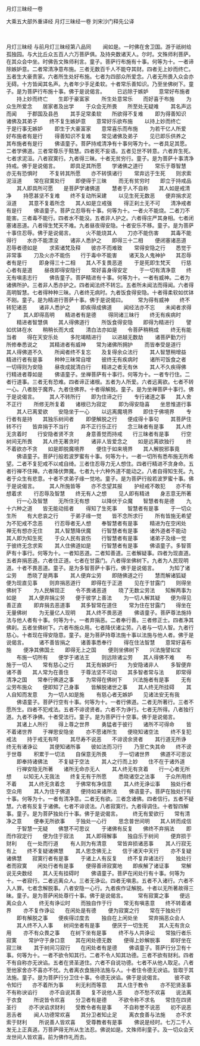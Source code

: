 月灯三昧经一卷


大乘五大部外重译经
月灯三昧经一卷
刘宋沙门释先公译


　　

月灯三昧经
与前月灯三昧经第八品同
　　闻如是。一时佛在舍卫国。游于祇树给孤独园。与大比丘众五百人六万菩萨俱。及持央数诸天人。尔时。文殊师利菩萨。在其众会中坐。时佛告文殊师利言。童子。菩萨行布施有十事。何等为十。一者谛除嫉妒意。二者常清净意布施。三者无数百千人不能夺其财。四者无上妙而终亡。五者生大豪贵家。六者所生处好布施。七者为四部众所爱念。八者无所畏入众会亦无碍。十方皆闻其名声。九者年少手足柔软。十者常乐善知识。乃至坐佛树下。童子。是为菩萨行布施十事。佛于是说偈言。
　　已远除于嫉妒　　意常好布施者
　　持上妙而终亡　　生即于豪富家
　　所生处意常乐　　而好喜于布施
　　为众生所爱念　　居家者及出学
　　于众会无所畏　　所至处无疑难
　　其名声远而闻　　于郡国及县邑
　　其手足常柔软　　所欲得不复难
　　即为得善知识　　诸佛及其弟子
　　终不复生嫉妒意　　意常好乐欲布施
　　以持上妙而终亡　　于是行事无嫉妒
　　即生于大豪富家　　意常喜乐而布施
　　为若干亿人所爱　　好布施者有是行
　　得善知识不复难　　常见诸佛及弟子
　　见已即乐供养之　　其布施者有是行
　　佛语童子。菩萨持戒清净有十事何等为十。一者具足其愿。二者学佛道。三者常尊乐于黠慧。四者死不妄语。五者见世不转意。六者弃生死。七者求泥洹。八者寂寞行。九者得三昧。十者无贫穷行。童子。是为菩萨十事清净持戒。佛于是说偈言。
　　即具足其所愿　　学诸佛之道行
　　常乐于尊智慧　　亦无有恐惧时
　　不复转其所愿　　亦不转慎诸行
　　常弃远于生死　　则求索泥洹道
　　常在寂寞处行　　即便得于三昧
　　而无有贫穷时　　即立于持戒品
　　其人即具所可愿　　是菩萨学诸佛道
　　慧者于人不自称　　其人如是戒清净
　　持愿甚坚不复难　　终不复动所采建
　　以见生死无数恶　　便弃捐求泥洹道
　　其意不复着所念　　其人如是立戒强
　　得正刹土无不可　　清净戒者有是行
　　佛语童子。菩萨立忍辱有十事。何等为十。一者火不能烧。二者刀不能害。三者毒不能行。四者水不能没。五者非人护之。六者得庄严其身相。七者闭塞诸恶道。八者得生梵天不难。九者昼夜得安隐。十者安乐不移。童子。是为菩萨十事住忍辱。佛于是说偈言。
　　火不能烧其人　　刀亦不能伤害
　　其毒不能得行　　水亦不能漂没
　　诸非人悉护之　　即得三十二相
　　便闭塞诸恶道　　忍辱者德如是
　　求索诸梵及释　　彼亦不而难致
　　常得安隐之行　　悉觉于非常事
　　刀及火亦不能伤　　行于毒中不能害
　　诸天及人鬼神护　　其忍辱者有是行
　　即身得三十二相　　其人不复畏恶道
　　于是死即生梵天　　行慈心者有是道
　　昼夜即得安隐行　　常好喜身得安定
　　于一切有清净意　　终无有嗔恚志行
　　佛告童子。菩萨精进有十事。何等为十。一者有威神。二者为诸佛所护。三者非人悉亦护之。四者闻法终不转忘。五者所未闻法而得闻。六者得高明智慧。七者得种种三昧。八者终无病时。九者饭食得安隐。十者得柔软如优钵不刚。童子。是为精进行菩萨十事。佛于是说偈曰。
　　常为得有威神　　终不转犯诸恶
　　诸非人悉护之　　即疾得成佛道
　　闻经法亦不忘　　未闻者求得了
　　其人即得高明　　精进者有是德
　　得同诸三昧行　　终无有疾病时
　　精进者智慧俱　　其人得佛道行
　　所饭食得安隐　　即得为精进行
　　譬如优钵在水　　稍稍长而大成
　　清白法亦如是　　令菩萨稍稍成
　　终无有能当者　　得在天安乐处
　　多陀竭精进行　　以进越无数劫
　　诸菩萨勤力行　　所修奉悉说之
　　其精进者有威神　　常为诸佛所拥护
　　而皆奉受是道行　　其人得佛道不久
　　所闻者终不复忘　　及复得余众法行
　　其人智慧稍增益　　精进行者有是事
　　种种三昧常自增　　彼终无有疾病时
　　诸所可饭食之者　　一切得则为安隐
　　昼夜成就清白行　　精进之者无有休
　　其人不久疾得佛　　行精进者尊如是
　　佛语童子。坐禅菩萨有十事行。何等为十。一者专行住。二者行道事。三者无有恐难。四者谛正诸根。五者为人所爱。六者远离欲。七者不转一心。八者脱于魔界。九者住佛界。十者得解脱。童子。是为坐禅菩萨十事行。佛于是说偈言。
　　其人不转所行　　即为住谛之行
　　专行诸道之事　　其人舍不正行
　　所修无所复着　　诸根已为寂定
　　即为得安隐喜　　坐思惟道行事
　　其人已离爱欲　　安隐坐于一心
　　以远离魔境界　　即住于佛境界
　　专行者有是持　　其独乐树间者
　　即便解脱之行　　便成得十事句
　　其菩萨住转不行　　皆弃捐于不当行
　　弃不正行乐正行　　念三昧者有是事
　　其人终无贪着时　　行安隐者贤不贪
　　身意善觉而持戒　　行三昧者有是事
　　行空树间无所畏　　其人终无著贪时
　　诸非人皆爱念之　　如是远离欲独行
　　终不着欲亦不贪　　如是即脱魔境界
　　便住于如来境界　　其人解脱邪事竟
　　佛语童子。菩萨行般若波罗蜜有十事。何等为十。一者一切所有悉布施无所希望。二者不复犯戒不以戒自绮。三者住忍辱力无人想住。四者行精进不贪身命。五者行禅不住禅。六者降伏弊魔。七者九十六种外道不能动之。八者自得知生死。九者于众生有悲意。十者不求弟子缘一觉地。童子。是为菩萨行般若波罗蜜十事。佛于是说偈言。
　　其人所施皆等　　亦不念望其报
　　护经戒不敢犯　　亦不有想着求
　　行忍辱及智慧　　终无有人之想
　　见人即有精进　　身志意无所著
　　行一心及智慧　　无所住无有想
　　以降伏于众魔　　智慧者有是德
　　九十六种之道　　皆无能动摇者
　　得知了生死事　　智慧者有是事
　　于一切众生所　　有大悲哀之行
　　于弟子缘一觉　　皆不念所求行
　　所有皆施无希望　　为不犯戒不念恶
　　行忍辱者无人想　　奉智慧者有是事
　　精进为在空闲处　　禅无有想亦无住
　　其人智慧降伏魔　　行智慧者有是事
　　诸外道者不能动　　其人即为知生死
　　于众人民有哀伤　　行智慧者有是事
　　诸弟子及缘一觉　　于彼终无念求索
　　其人住佛道如是　　行智慧者有是事
　　佛语童子。多智菩萨有十事行。何等为十。一者知恶道。二者知善道。三者解疑事。四者为现直道。五者弃捐恶道。六者住正道。七者在甘露门。八者得坐佛树下。九者为人民现明道。十者不畏恶道。童子。是为多智菩萨十事行。佛于是说偈言。
　　为知了诸尘劳　　悉晓了是两事
　　其人便弃尘劳　　即随佛道之行
　　慧而解诸狐疑　　便为现直见事
　　则弃捐恶道行　　即得在于正道
　　见在于甘露门　　则得坐佛树下
　　为人民解现正　　令不畏诸恶道
　　晓了无数尘劳法　　知解两事为如是
　　其人便弃捐尘劳　　便于彼学上善法
　　为一切人解其疑　　便为得见善正直
　　即弃捐去恶道事　　其多智常在道住
　　常为住在甘露门　　得坐在无量佛树
　　为无量亿人现明　　其人终不畏恶道
　　佛语童子。菩萨尊法施持法与他人者有十事。何等为十。一者弃捐恶。二者奉行善。三者修正士。四者净其佛刹。五者坐佛树下。六者布施众用。七者降伏诸尘劳。八者与一切人智。九者行慈心。十者现在得安隐意。童子。是为菩萨持尊法施十事以法施与他人者。佛于是说偈言。
　　诸不善皆捐之　　诸善事悉奉行
　　得在住法智慧　　意常好喜布施
　　便净其佛国土　　即得无上之国
　　便则坐佛树下　　兴法施譬如宝
　　布施一切所有　　便学于诸法王
　　则远除诸尘劳　　其人得佛不难
　　布施于一切人　　常有慈心之行
　　其无有嫉妒行　　为安隐诸非人
　　多智便弃诸不善　　其人常为在善住
　　于尊法坚不可动　　其多智者常与法
　　即常得清净之国　　常奉行佛道之事
　　为常得在佛树下　　兴法施者有是事
　　无有尘劳布施众　　便即知了己身事
　　皆解脱诸世之事　　其人终无所挂碍
　　其人自知而发意　　为一切人如是施
　　有慈心者无嫉妒　　见诸法安无有我
　　佛语童子。菩萨行空有十事。何等为十。一者行佛道。二者无所著行。三者不愿所生。四者不犯戒法。五者不诽谤贤者。六者不为诤行。七者无所得。八者独行道。九者不诤佛。十者受法行。童子。是为菩萨行十空事。佛于是说偈言。
　　其诸上人所行　　得上尊之世界
　　勇猛者于彼行　　诸所不可得命
　　皆不着诸世界　　于禅思安隐坐
　　亦不愿诸所生　　便晓知诸空法
　　终不复犯戒法　　持于戒无有呵
　　其尽寿不说恶　　不诽谤余贤者
　　其行道无所诤　　终无有诸诤讼
　　其便知诸所事　　彼如法而习行
　　乃至亡失其命　　终不谤于世尊
　　积累于一切法　　自保意无所畏
　　于一切诸世界　　佛道不可思议
　　即奉持诸佛法　　不复疑于空法
　　其人之行而上妙　　住不在于诸外道
　　行禅安隐无所著　　诸所无命亦无人
　　其人终无有贪着　　行一心者无所想
　　以知无人无我法　　终复无有于所愿
　　悉晓诸空之法事　　于众所用终不着
　　其人终无贪着念　　于佛常有净信意
　　其人终无诤讼事　　独处行者空众用
　　其人为住于佛道　　便持如来诸所法
　　佛语童子。菩萨在独处行有十事。何等为十。一者有清净意。二者无有欲。三者念诸佛。四者信行。五者不疑慧。六者有反复于诸佛。七者不诽谤法。八者寂寞行。九者得调住。十者智四解事。童子。是为菩萨独处行十事。佛于是说偈言。
　　终无有爱欲行　　常有清净之意
　　便奉无所欲事　　于独处一心行
　　思念普世间明　　其人转而成信
　　于智慧一无疑　　佛慧不可思议
　　于诸佛有反复　　佛终不弃捐法
　　即而作寂定行　　便为住于寂法
　　其人即得解事　　独自乐于树间
　　便弃损于财利　　在一处而行道
　　有人则为有清意　　常皆弃损诸恶事
　　其人行寂无有上　　终不复疑诸佛慧
　　其人思念佛无上　　信于诸天中天行
　　亦不复疑诸佛慧　　寂寞行者有是事
　　于诸上人有反复　　终不复弃诸法行
　　独处行者而寂寞　　闲处行者有是事
　　便得善谛寂寞地　　即疾解了诸证事
　　常解说无央数经　　其人无有挂碍时
　　佛语童子。菩萨在闲处行有十事。何等为十。一者寂行。二者远离众人。三者无诤讼。四者无嗔恚。五者不入诸行。六者不入人罪。七者念解脱事。八者安隐一心行。九者疾作证解脱。十者以无所著故得三昧。童子。是为菩萨闲处尊行十事。佛于是说偈言。
　　常有寂寞之事　　便远离众会人
　　终无有诤讼时　　而独自作于行
　　常无有嗔恚意　　终不转着诸界
　　亦不复作诤讼　　在闲处是有德
　　便为寂寞之行　　常在于独处行
　　即有解脱之事　　便疾得过度去
　　独自在上闲处坐　　常弃捐恶众会人
　　其人终不入人事　　树间坐者有是事
　　便厌于一切生死　　其人无有贪众用
　　亦不有众畏之事　　在树下坐有是事
　　终不与人共诤讼　　常独行者乐寂寞
　　常护守于身口意　　其在闲处德无数
　　便得上妙解脱事　　即好坐在寂三昧
　　其于树间习寂行　　在闲处者有是德
　　佛语童子。菩萨行分卫有十事。何等为十。一者不欲令知其行。二者不令人知其功德。三者不欲有财利。四者不有自称亦无谀谄。五者在贤圣道住。六者不自说功德。七者不从他人取足。八者至他家舍亦不喜亦不忧。九者离衣食施持法施与人。十者住令德无谀谄。皆取于其法施。童子。是为菩萨行分卫住十事。令德无谀谄。佛于是说偈言。
　　彼不欲令知行　　亦不着所为事
　　利无利而等意　　其人住于教令
　　亦不犯贤圣事　　不有称谀谄行
　　亦不自说其善　　复不说他人恶
　　亦不愁不欢喜　　说法离于衣食
　　所说皆令欢喜　　分卫者有是德
　　不欲令称不求名　　常住在四贤圣行
　　亦不谀谄求财利　　受教令者有是事
　　不自称誉不说恶　　初不说恶恶舌者
　　闻人功德常欢喜　　其分卫者知止足
　　离衣食善与法施　　亦不求索于财利
　　所说善人皆欢喜　　受尊教者有是事
　　佛说是经时。七万二千人发无上正真道。万菩萨得无所从生法忍。佛说如是。文殊师利童子。及一切众会天龙世间人皆欢喜。前为佛作礼而去。


